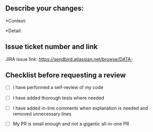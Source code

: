 ## Describe your changes:
*Context:


*Detail:


## Issue ticket number and link
JIRA issue link: https://sendbird.atlassian.net/browse/DATA-

## Checklist before requesting a review
- [ ] I have performed a self-review of my code
- [ ] I have added thorough tests where needed
- [ ] I have added in-line comments when explanation is needed and removed unnecessary lines
- [ ] My PR is small enough and not a gigantic all-in-one PR


